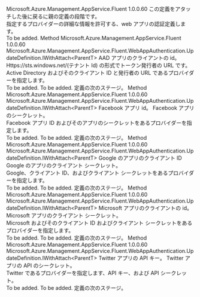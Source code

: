 <Type Name="IWithAuthenticationProvider&lt;ParentT&gt;" FullName="Microsoft.Azure.Management.AppService.Fluent.WebAppAuthentication.UpdateDefinition.IWithAuthenticationProvider&lt;ParentT&gt;">
  <TypeSignature Language="C#" Value="public interface IWithAuthenticationProvider&lt;ParentT&gt;" />
  <TypeSignature Language="ILAsm" Value=".class public interface auto ansi abstract IWithAuthenticationProvider`1&lt;ParentT&gt;" />
  <TypeSignature Language="DocId" Value="T:Microsoft.Azure.Management.AppService.Fluent.WebAppAuthentication.UpdateDefinition.IWithAuthenticationProvider`1" />
  <TypeSignature Language="VB.NET" Value="Public Interface IWithAuthenticationProvider(Of ParentT)" />
  <TypeSignature Language="F#" Value="type IWithAuthenticationProvider&lt;'ParentT&gt; = interface" />
  <AssemblyInfo>
    <AssemblyName>Microsoft.Azure.Management.AppService.Fluent</AssemblyName>
    <AssemblyVersion>1.0.0.60</AssemblyVersion>
  </AssemblyInfo>
  <TypeParameters>
    <TypeParameter Name="ParentT" />
  </TypeParameters>
  <Interfaces />
  <Docs>
    <typeparam name="ParentT">この定義をアタッチした後に戻るに親の定義の段階です。</typeparam>
    <summary>
            指定するプロバイダーの詳細な情報を許可する、web アプリの認証定義します。
            </summary>
    <remarks>To be added.</remarks>
  </Docs>
  <Members>
    <Member MemberName="WithActiveDirectory">
      <MemberSignature Language="C#" Value="public Microsoft.Azure.Management.AppService.Fluent.WebAppAuthentication.UpdateDefinition.IWithAttach&lt;ParentT&gt; WithActiveDirectory (string clientId, string issuerUrl);" />
      <MemberSignature Language="ILAsm" Value=".method public hidebysig newslot virtual instance class Microsoft.Azure.Management.AppService.Fluent.WebAppAuthentication.UpdateDefinition.IWithAttach`1&lt;!ParentT&gt; WithActiveDirectory(string clientId, string issuerUrl) cil managed" />
      <MemberSignature Language="DocId" Value="M:Microsoft.Azure.Management.AppService.Fluent.WebAppAuthentication.UpdateDefinition.IWithAuthenticationProvider`1.WithActiveDirectory(System.String,System.String)" />
      <MemberSignature Language="VB.NET" Value="Public Function WithActiveDirectory (clientId As String, issuerUrl As String) As IWithAttach(Of ParentT)" />
      <MemberSignature Language="F#" Value="abstract member WithActiveDirectory : string * string -&gt; Microsoft.Azure.Management.AppService.Fluent.WebAppAuthentication.UpdateDefinition.IWithAttach&lt;'ParentT&gt;" Usage="iWithAuthenticationProvider.WithActiveDirectory (clientId, issuerUrl)" />
      <MemberType>Method</MemberType>
      <AssemblyInfo>
        <AssemblyName>Microsoft.Azure.Management.AppService.Fluent</AssemblyName>
        <AssemblyVersion>1.0.0.60</AssemblyVersion>
      </AssemblyInfo>
      <ReturnValue>
        <ReturnType>Microsoft.Azure.Management.AppService.Fluent.WebAppAuthentication.UpdateDefinition.IWithAttach&lt;ParentT&gt;</ReturnType>
      </ReturnValue>
      <Parameters>
        <Parameter Name="clientId" Type="System.String" />
        <Parameter Name="issuerUrl" Type="System.String" />
      </Parameters>
      <Docs>
        <param name="clientId">AAD アプリのクライアントの id。</param>
        <param name="issuerUrl">Https://sts.windows.net/(テナント Id) の形式でトークン発行者の URL です。</param>
        <summary>
            Active Directory およびそのクライアント ID と発行者の URL であるプロバイダーを指定します。
            </summary>
        <returns>To be added.</returns>
        <remarks>To be added.</remarks>
        <return>定義の次のステージ。</return>
      </Docs>
    </Member>
    <Member MemberName="WithFacebook">
      <MemberSignature Language="C#" Value="public Microsoft.Azure.Management.AppService.Fluent.WebAppAuthentication.UpdateDefinition.IWithAttach&lt;ParentT&gt; WithFacebook (string appId, string appSecret);" />
      <MemberSignature Language="ILAsm" Value=".method public hidebysig newslot virtual instance class Microsoft.Azure.Management.AppService.Fluent.WebAppAuthentication.UpdateDefinition.IWithAttach`1&lt;!ParentT&gt; WithFacebook(string appId, string appSecret) cil managed" />
      <MemberSignature Language="DocId" Value="M:Microsoft.Azure.Management.AppService.Fluent.WebAppAuthentication.UpdateDefinition.IWithAuthenticationProvider`1.WithFacebook(System.String,System.String)" />
      <MemberSignature Language="VB.NET" Value="Public Function WithFacebook (appId As String, appSecret As String) As IWithAttach(Of ParentT)" />
      <MemberSignature Language="F#" Value="abstract member WithFacebook : string * string -&gt; Microsoft.Azure.Management.AppService.Fluent.WebAppAuthentication.UpdateDefinition.IWithAttach&lt;'ParentT&gt;" Usage="iWithAuthenticationProvider.WithFacebook (appId, appSecret)" />
      <MemberType>Method</MemberType>
      <AssemblyInfo>
        <AssemblyName>Microsoft.Azure.Management.AppService.Fluent</AssemblyName>
        <AssemblyVersion>1.0.0.60</AssemblyVersion>
      </AssemblyInfo>
      <ReturnValue>
        <ReturnType>Microsoft.Azure.Management.AppService.Fluent.WebAppAuthentication.UpdateDefinition.IWithAttach&lt;ParentT&gt;</ReturnType>
      </ReturnValue>
      <Parameters>
        <Parameter Name="appId" Type="System.String" />
        <Parameter Name="appSecret" Type="System.String" />
      </Parameters>
      <Docs>
        <param name="appId">Facebook アプリ id。</param>
        <param name="appSecret">Facebook アプリのシークレット。</param>
        <summary>
            Facebook アプリ ID およびそのアプリのシークレットをあるプロバイダーを指定します。
            </summary>
        <returns>To be added.</returns>
        <remarks>To be added.</remarks>
        <return>定義の次のステージ。</return>
      </Docs>
    </Member>
    <Member MemberName="WithGoogle">
      <MemberSignature Language="C#" Value="public Microsoft.Azure.Management.AppService.Fluent.WebAppAuthentication.UpdateDefinition.IWithAttach&lt;ParentT&gt; WithGoogle (string clientId, string clientSecret);" />
      <MemberSignature Language="ILAsm" Value=".method public hidebysig newslot virtual instance class Microsoft.Azure.Management.AppService.Fluent.WebAppAuthentication.UpdateDefinition.IWithAttach`1&lt;!ParentT&gt; WithGoogle(string clientId, string clientSecret) cil managed" />
      <MemberSignature Language="DocId" Value="M:Microsoft.Azure.Management.AppService.Fluent.WebAppAuthentication.UpdateDefinition.IWithAuthenticationProvider`1.WithGoogle(System.String,System.String)" />
      <MemberSignature Language="VB.NET" Value="Public Function WithGoogle (clientId As String, clientSecret As String) As IWithAttach(Of ParentT)" />
      <MemberSignature Language="F#" Value="abstract member WithGoogle : string * string -&gt; Microsoft.Azure.Management.AppService.Fluent.WebAppAuthentication.UpdateDefinition.IWithAttach&lt;'ParentT&gt;" Usage="iWithAuthenticationProvider.WithGoogle (clientId, clientSecret)" />
      <MemberType>Method</MemberType>
      <AssemblyInfo>
        <AssemblyName>Microsoft.Azure.Management.AppService.Fluent</AssemblyName>
        <AssemblyVersion>1.0.0.60</AssemblyVersion>
      </AssemblyInfo>
      <ReturnValue>
        <ReturnType>Microsoft.Azure.Management.AppService.Fluent.WebAppAuthentication.UpdateDefinition.IWithAttach&lt;ParentT&gt;</ReturnType>
      </ReturnValue>
      <Parameters>
        <Parameter Name="clientId" Type="System.String" />
        <Parameter Name="clientSecret" Type="System.String" />
      </Parameters>
      <Docs>
        <param name="clientId">Google のアプリのクライアント ID</param>
        <param name="clientSecret">Google のアプリのクライアント シークレット。</param>
        <summary>
            Google、クライアント ID、およびクライアント シークレットをあるプロバイダーを指定します。
            </summary>
        <returns>To be added.</returns>
        <remarks>To be added.</remarks>
        <return>定義の次のステージ。</return>
      </Docs>
    </Member>
    <Member MemberName="WithMicrosoft">
      <MemberSignature Language="C#" Value="public Microsoft.Azure.Management.AppService.Fluent.WebAppAuthentication.UpdateDefinition.IWithAttach&lt;ParentT&gt; WithMicrosoft (string clientId, string clientSecret);" />
      <MemberSignature Language="ILAsm" Value=".method public hidebysig newslot virtual instance class Microsoft.Azure.Management.AppService.Fluent.WebAppAuthentication.UpdateDefinition.IWithAttach`1&lt;!ParentT&gt; WithMicrosoft(string clientId, string clientSecret) cil managed" />
      <MemberSignature Language="DocId" Value="M:Microsoft.Azure.Management.AppService.Fluent.WebAppAuthentication.UpdateDefinition.IWithAuthenticationProvider`1.WithMicrosoft(System.String,System.String)" />
      <MemberSignature Language="VB.NET" Value="Public Function WithMicrosoft (clientId As String, clientSecret As String) As IWithAttach(Of ParentT)" />
      <MemberSignature Language="F#" Value="abstract member WithMicrosoft : string * string -&gt; Microsoft.Azure.Management.AppService.Fluent.WebAppAuthentication.UpdateDefinition.IWithAttach&lt;'ParentT&gt;" Usage="iWithAuthenticationProvider.WithMicrosoft (clientId, clientSecret)" />
      <MemberType>Method</MemberType>
      <AssemblyInfo>
        <AssemblyName>Microsoft.Azure.Management.AppService.Fluent</AssemblyName>
        <AssemblyVersion>1.0.0.60</AssemblyVersion>
      </AssemblyInfo>
      <ReturnValue>
        <ReturnType>Microsoft.Azure.Management.AppService.Fluent.WebAppAuthentication.UpdateDefinition.IWithAttach&lt;ParentT&gt;</ReturnType>
      </ReturnValue>
      <Parameters>
        <Parameter Name="clientId" Type="System.String" />
        <Parameter Name="clientSecret" Type="System.String" />
      </Parameters>
      <Docs>
        <param name="clientId">Microsoft アプリのクライアントの id。</param>
        <param name="clientSecret">Microsoft アプリのクライアント シークレット。</param>
        <summary>
            Microsoft およびそのクライアント ID およびクライアント シークレットをあるプロバイダーを指定します。
            </summary>
        <returns>To be added.</returns>
        <remarks>To be added.</remarks>
        <return>定義の次のステージ。</return>
      </Docs>
    </Member>
    <Member MemberName="WithTwitter">
      <MemberSignature Language="C#" Value="public Microsoft.Azure.Management.AppService.Fluent.WebAppAuthentication.UpdateDefinition.IWithAttach&lt;ParentT&gt; WithTwitter (string apiKey, string apiSecret);" />
      <MemberSignature Language="ILAsm" Value=".method public hidebysig newslot virtual instance class Microsoft.Azure.Management.AppService.Fluent.WebAppAuthentication.UpdateDefinition.IWithAttach`1&lt;!ParentT&gt; WithTwitter(string apiKey, string apiSecret) cil managed" />
      <MemberSignature Language="DocId" Value="M:Microsoft.Azure.Management.AppService.Fluent.WebAppAuthentication.UpdateDefinition.IWithAuthenticationProvider`1.WithTwitter(System.String,System.String)" />
      <MemberSignature Language="VB.NET" Value="Public Function WithTwitter (apiKey As String, apiSecret As String) As IWithAttach(Of ParentT)" />
      <MemberSignature Language="F#" Value="abstract member WithTwitter : string * string -&gt; Microsoft.Azure.Management.AppService.Fluent.WebAppAuthentication.UpdateDefinition.IWithAttach&lt;'ParentT&gt;" Usage="iWithAuthenticationProvider.WithTwitter (apiKey, apiSecret)" />
      <MemberType>Method</MemberType>
      <AssemblyInfo>
        <AssemblyName>Microsoft.Azure.Management.AppService.Fluent</AssemblyName>
        <AssemblyVersion>1.0.0.60</AssemblyVersion>
      </AssemblyInfo>
      <ReturnValue>
        <ReturnType>Microsoft.Azure.Management.AppService.Fluent.WebAppAuthentication.UpdateDefinition.IWithAttach&lt;ParentT&gt;</ReturnType>
      </ReturnValue>
      <Parameters>
        <Parameter Name="apiKey" Type="System.String" />
        <Parameter Name="apiSecret" Type="System.String" />
      </Parameters>
      <Docs>
        <param name="apiKey">Twitter アプリの API キー。</param>
        <param name="apiSecret">Twitter アプリの API のシークレット。</param>
        <summary>
            Twitter であるプロバイダーを指定します、API キー、および API シークレット。
            </summary>
        <returns>To be added.</returns>
        <remarks>To be added.</remarks>
        <return>定義の次のステージ。</return>
      </Docs>
    </Member>
  </Members>
</Type>